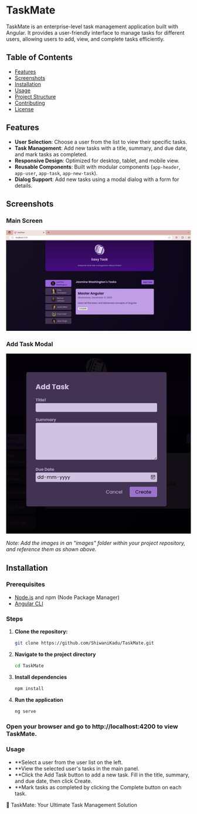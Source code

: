 # TaskMate

TaskMate is an enterprise-level task management application built with Angular. It provides a user-friendly interface to manage tasks for different users, allowing users to add, view, and complete tasks efficiently.

## Table of Contents
- [Features](#features)
- [Screenshots](#screenshots)
- [Installation](#installation)
- [Usage](#usage)
- [Project Structure](#project-structure)
- [Contributing](#contributing)
- [License](#license)

## Features

- **User Selection**: Choose a user from the list to view their specific tasks.
- **Task Management**: Add new tasks with a title, summary, and due date, and mark tasks as completed.
- **Responsive Design**: Optimized for desktop, tablet, and mobile view.
- **Reusable Components**: Built with modular components (`app-header`, `app-user`, `app-task`, `app-new-task`).
- **Dialog Support**: Add new tasks using a modal dialog with a form for details.

## Screenshots

### Main Screen
![Main Screen](./public/ui-project.png)

### Add Task Modal
![Add Task Modal](./public/ui-task.png)

*Note: Add the images in an "images" folder within your project repository, and reference them as shown above.*

## Installation

### Prerequisites
- [Node.js](https://nodejs.org/) and npm (Node Package Manager)
- [Angular CLI](https://angular.io/cli)

### Steps
1. **Clone the repository:**
   ```bash
   git clone https://github.com/ShiwaniKadu/TaskMate.git
   ```
2. **Navigate to the project directory**
   ```bash
   cd TaskMate
   ```
3. **Install dependencies**
   ```bash
   npm install
   ```
4. **Run the application**
   ```bash
   ng serve
   ```

### Open your browser and go to http://localhost:4200 to view TaskMate.

### Usage
- **Select a user from the user list on the left.
- **View the selected user's tasks in the main panel.
- **Click the Add Task button to add a new task. Fill in the title, summary, and due date, then click Create.
- **Mark tasks as completed by clicking the Complete button on each task.

🌟 TaskMate: Your Ultimate Task Management Solution


